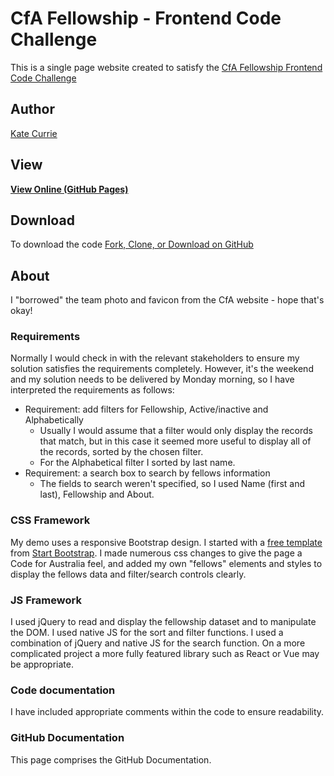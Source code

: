 # CfA Fellowship - Frontend Code Challenge

This is a single page website created to satisfy the [CfA Fellowship Frontend Code Challenge](https://docs.google.com/document/d/1-Mub-O8dIvT2GamDlfcWmzASMIvDCSnPGaNw6tK4Q40/edit)

## Author

[Kate Currie](mailto:kate@currie.com.au)

## View

**[View Online (GitHub Pages)](https://spacekate.github.io/fellowship/)**

## Download

To download the code
[Fork, Clone, or Download on GitHub](https://github.com/spacekate/fellowship)

## About

I "borrowed" the team photo and favicon from the CfA website - hope that's okay!

### Requirements

Normally I would check in with the relevant stakeholders to ensure my solution
satisfies the requirements completely. However, it's the weekend and my solution needs
to be delivered by Monday morning, so I have interpreted the requirements as follows:

* Requirement: add filters for Fellowship, Active/inactive and Alphabetically
  * Usually I would assume that a filter would only display the
records that match, but in this case it seemed more useful to display all of the records,
sorted by the chosen filter.
  * For the Alphabetical filter I sorted by last name.
* Requirement: a search box to search by fellows information
  * The fields to search weren't specified, so I used
  Name (first and last), Fellowship and About.

### CSS Framework

My demo uses a responsive Bootstrap design. I started with a
[free template](https://startbootstrap.com/template-overviews/one-page-wonder/)
from [Start Bootstrap](https://startbootstrap.com/). I made numerous css changes
to give the page a Code for Australia feel, and added my own "fellows"
elements and styles to display the fellows data and filter/search controls clearly.

### JS Framework

I used jQuery to read and display the fellowship dataset and to manipulate
the DOM. I used native JS for the sort and filter functions. I used
a combination of jQuery and native JS for the search function. On a more
complicated project a more fully featured library such as React or Vue may
be appropriate.

### Code documentation

I have included appropriate comments within the code to ensure readability.

### GitHub Documentation

This page comprises the GitHub Documentation.